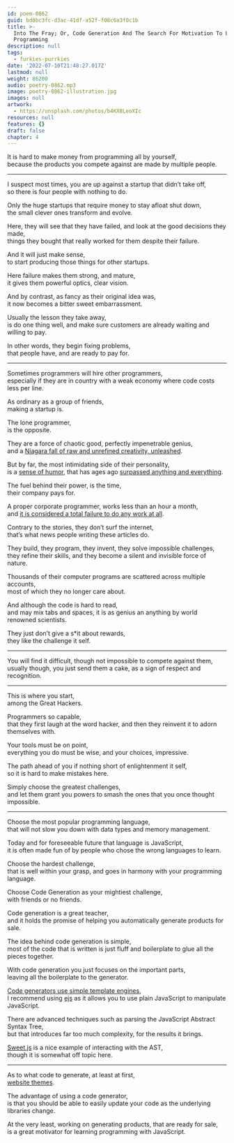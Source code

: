 ```yaml
---
id: poem-0862
guid: bd0bc3fc-d3ac-41df-a52f-f08c6a3f0c1b
title: >-
  Into The Fray; Or, Code Generation And The Search For Motivation To Learn
  Programming
description: null
tags:
  - furkies-purrkies
date: '2022-07-10T21:48:27.017Z'
lastmod: null
weight: 86200
audio: poetry-0862.mp3
image: poetry-0862-illustration.jpg
images: null
artwork:
  - https://unsplash.com/photos/b4KXBLeoXIc
resources: null
features: {}
draft: false
chapter: 4
---
```


It is hard to make money from programming all by yourself,\
because the products you compete against are made by multiple people.

---

I suspect most times, you are up against a startup that didn’t take off,\
so there is four people with nothing to do.

Only the huge startups that require money to stay afloat shut down,\
the small clever ones transform and evolve.

Here, they will see that they have failed, and look at the good decisions they made,\
things they bought that really worked for them despite their failure.

And it will just make sense,\
to start producing those things for other startups.

Here failure makes them strong, and mature,\
it gives them powerful optics, clear vision.

And by contrast, as fancy as their original idea was,\
it now becomes a bitter sweet embarrassment.

Usually the lesson they take away,\
is do one thing well, and make sure customers are already waiting and willing to pay.

In other words, they begin fixing problems,\
that people have, and are ready to pay for.

---

Sometimes programmers will hire other programmers,\
especially if they are in country with a weak economy where code costs less per line.

As ordinary as a group of friends,\
making a startup is.

The lone programmer,\
is the opposite.

They are a force of chaotic good, perfectly impenetrable genius,\
and a [Niagara fall of raw and unrefined creativity, unleashed](https://www.bbc.com/news/technology-21043693).

But by far, the most intimidating side of their personality,\
is a [sense of humor](https://github.com/kelseyhightower/nocode/issues), that has ages ago [surpassed anything and everything](https://github.com/NARKOZ/hacker-scripts).

The fuel behind their power, is the time,\
their company pays for.

A proper corporate programmer, works less than an hour a month,\
and [it is considered a total failure to do any work at all](https://news.ycombinator.com/item?id=32026639).

Contrary to the stories, they don’t surf the internet,\
that’s what news people writing these articles do.

They build, they program, they invent, they solve impossible challenges,\
they refine their skills, and they become a silent and invisible force of nature.

Thousands of their computer programs are scattered across multiple accounts,\
most of which they no longer care about.

And although the code is hard to read,\
and may mix tabs and spaces, it is as genius an anything by world renowned scientists.

They just don’t give a s\*it about rewards,\
they like the challenge it self.

---

You will find it difficult, though not impossible to compete against them,\
usually though, you just send them a cake, as a sign of respect and recognition.

---

This is where you start,\
among the Great Hackers.

Programmers so capable,\
that they first laugh at the word hacker, and then they reinvent it to adorn themselves with.

Your tools must be on point,\
everything you do must be wise, and your choices, impressive.

The path ahead of you if nothing short of enlightenment it self,\
so it is hard to make mistakes here.

Simply choose the greatest challenges,\
and let them grant you powers to smash the ones that you once thought impossible.

---

Choose the most popular programming language,\
that will not slow you down with data types and memory management.

Today and for foreseeable future that language is JavaScript,\
it is often made fun of by people who chose the wrong languages to learn.

Choose the hardest challenge,\
that is well within your grasp, and goes in harmony with your programming language.

Choose Code Generation as your mightiest challenge,\
with friends or no friends.

Code generation is a great teacher,\
and it holds the promise of helping you automatically generate products for sale.

The idea behind code generation is simple,\
most of the code that is written is just fluff and boilerplate to glue all the pieces together.

With code generation you just focuses on the important parts,\
leaving all the boilerplate to the generator.

[Code generators use simple template engines](https://yeoman.io/authoring/file-system.html),\
I recommend using [ejs](https://www.npmjs.com/package/ejs) as it allows you to use plain JavaScript to manipulate JavaScript.

There are advanced techniques such as parsing the JavaScript Abstract Syntax Tree,\
but that introduces far too much complexity, for the results it brings.

[Sweet.js](https://www.sweetjs.org/) is a nice example of interacting with the AST,\
though it is somewhat off topic here.

---

As to what code to generate, at least at first,\
[website themes](https://wrapbootstrap.com/).

The advantage of using a code generator,\
is that you should be able to easily update your code as the underlying libraries change.

At the very least, working on generating products, that are ready for sale,\
is a great motivator for learning programming with JavaScript.
